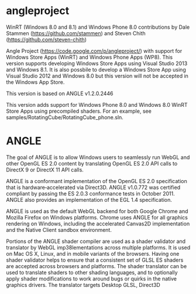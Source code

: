 angleproject
============

WinRT (Windows 8.0 and 8.1) and Windows Phone 8.0 contributions by Dale Stammen (https://github.com/stammen) and Steven Chith (https://github.com/steven-chith)

Angle Project (https://code.google.com/p/angleproject/) with support for Windows Store Apps (WinRT) and Windows Phone Apps (WP8). This version supports
developing Windows Store Apps using Visual Studio 2013 and Windows 8.1. It is also possbile to develop a Windows Store App
using Visual Studio 2012 and Windows 8.0 but this version will not be accepted in the Windows App Store.

This version is based on ANGLE v1.2.0.2446

This version adds support for Windows Phone 8.0 and Windows 8.0 WinRT Store Apps using precompiled shaders. For an example, see samples/RotatingCube/RotatingCube_phone.sln.

ANGLE
=====
The goal of ANGLE is to allow Windows users to seamlessly run WebGL and other OpenGL ES 2.0 content by translating OpenGL ES 2.0 API calls to DirectX 9 or DirectX 11 API calls.

ANGLE is a conformant implementation of the OpenGL ES 2.0 specification that is hardware‐accelerated via Direct3D. ANGLE v1.0.772 was certified compliant by passing the ES 2.0.3 conformance tests in October 2011. ANGLE also provides an implementation of the EGL 1.4 specification.

ANGLE is used as the default WebGL backend for both Google Chrome and Mozilla Firefox on Windows platforms. Chrome uses ANGLE for all graphics rendering on Windows, including the accelerated Canvas2D implementation and the Native Client sandbox environment.

Portions of the ANGLE shader compiler are used as a shader validator and translator by WebGL imp38lementations across multiple platforms. It is used on Mac OS X, Linux, and in mobile variants of the browsers. Having one shader validator helps to ensure that a consistent set of GLSL ES shaders are accepted across browsers and platforms. The shader translator can be used to translate shaders to other shading languages, and to optionally apply shader modifications to work around bugs or quirks in the native graphics drivers. The translator targets Desktop GLSL, Direct3D 
